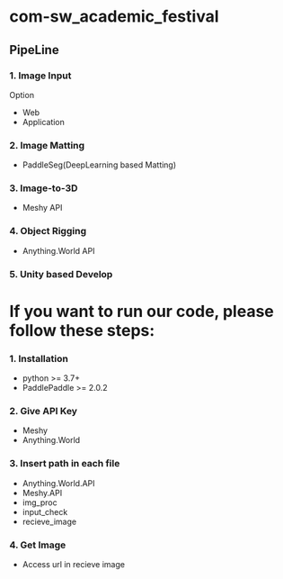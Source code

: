 # com-sw_academic_festival
## PipeLine
### 1. Image Input
  Option
  - Web
  - Application
### 2. Image Matting
  - PaddleSeg(DeepLearning based Matting)
### 3. Image-to-3D
  - Meshy API
### 4. Object Rigging
  - Anything.World API
### 5. Unity based Develop


 
# If you want to run our code, please follow these steps:
 ### 1. Installation
  - python >= 3.7+
  - PaddlePaddle >= 2.0.2
 ### 2. Give API Key
  - Meshy
  - Anything.World
 ### 3. Insert path in each file
  - Anything.World.API
  - Meshy.API
  - img_proc
  - input_check
  - recieve_image
 ### 4. Get Image
  - Access url in recieve image
